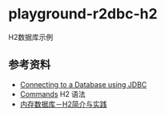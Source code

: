 # playground-r2dbc-h2

H2数据库示例

## 参考资料

- [Connecting to a Database using JDBC](https://h2database.com/html/tutorial.html#connecting_using_jdbc)
- [Commands](https://h2database.com/html/commands.html#insert) H2 语法
- [内存数据库－H2简介与实践](https://blog.csdn.net/xktxoo/article/details/78014739)